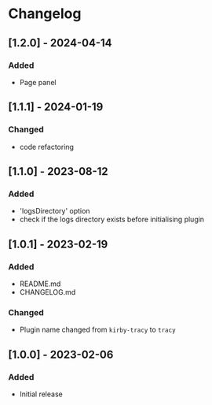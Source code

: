 # Changelog

## [1.2.0] - 2024-04-14
### Added
- Page panel


## [1.1.1] - 2024-01-19
### Changed
- code refactoring


## [1.1.0] - 2023-08-12
### Added
- 'logsDirectory' option
- check if the logs directory exists before initialising plugin


## [1.0.1] - 2023-02-19
### Added
- README.md
- CHANGELOG.md

### Changed
- Plugin name changed from `kirby-tracy` to `tracy`


## [1.0.0] - 2023-02-06
### Added
- Initial release
